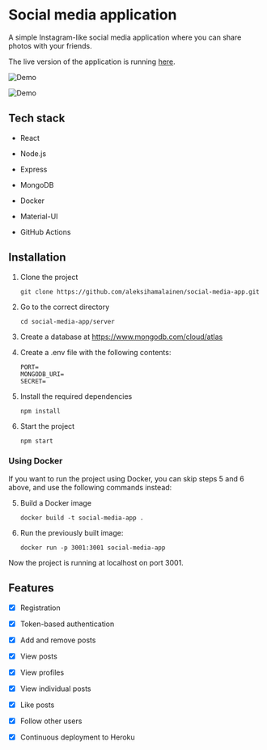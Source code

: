 # Social media application

A simple Instagram-like social media application where you can share photos with your friends.

The live version of the application is running [here](https://generic-some-app.herokuapp.com/).

![Demo](https://github.com/aleksihamalainen/social-media-app/blob/master/server/uploads/demo1.gif)

![Demo](https://github.com/aleksihamalainen/social-media-app/blob/master/server/uploads/demo2.gif)


## Tech stack

- React

- Node.js

- Express

- MongoDB

- Docker

- Material-UI

- GitHub Actions

## Installation

1. Clone the project

   `git clone https://github.com/aleksihamalainen/social-media-app.git`

2. Go to the correct directory

   `cd social-media-app/server`

3. Create a database at https://www.mongodb.com/cloud/atlas

4. Create a .env file with the following contents:

   ```
   PORT=
   MONGODB_URI=
   SECRET=
   ```

5. Install the required dependencies

   `npm install`

6. Start the project

   `npm start`

### Using Docker

If you want to run the project using Docker, you can skip steps 5 and 6 above, and use the following commands instead:

5. Build a Docker image

   `docker build -t social-media-app .`

6. Run the previously built image:

   `docker run -p 3001:3001 social-media-app`

Now the project is running at localhost on port 3001.

## Features

- [x] Registration

- [x] Token-based authentication

- [x] Add and remove posts

- [x] View posts

- [x] View profiles

- [x] View individual posts

- [x] Like posts

- [x] Follow other users

- [x] Continuous deployment to Heroku
